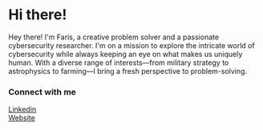<h1>Hi there!</h1>
	
Hey there! I'm Faris, a creative problem solver and a passionate cybersecurity researcher. I'm on a mission to explore the intricate world of cybersecurity while always keeping an eye on what makes us uniquely human. With a diverse range of interests—from military strategy to astrophysics to farming—I bring a fresh perspective to problem-solving.

<h3>Connect with me</h3>

<a href="https://www.linkedin.com/in/farismohammad/">Linkedin</a> <br>
<a href="https://pixelatedspace.me">Website</a>



<!---
farismohammad/farismohammad is a ✨ special ✨ repository because its `README.md` (this file) appears on your GitHub profile.
You can click the Preview link to take a look at your changes.
--->
